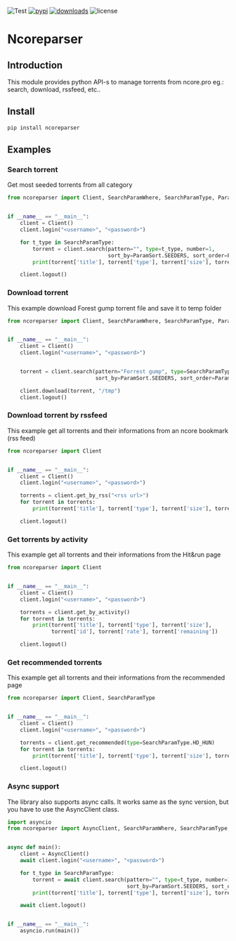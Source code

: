 ![Test](https://img.shields.io/github/actions/workflow/status/radaron/ncoreparser/module_test.yml?label=Test&style=for-the-badge)
[![pypi](https://img.shields.io/pypi/v/ncoreparser?style=for-the-badge)](https://pypi.org/project/ncoreparser/)
[![downloads](https://img.shields.io/pypi/dm/ncoreparser?style=for-the-badge)](https://pypi.org/project/ncoreparser/)
![license](https://img.shields.io/github/license/radaron/ncoreparser?style=for-the-badge)

# Ncoreparser

## Introduction

This module provides python API-s to manage torrents from ncore.pro eg.: search, download, rssfeed, etc..

## Install

``` bash
pip install ncoreparser
```

## Examples



### Search torrent
Get most seeded torrents from all category

``` python
from ncoreparser import Client, SearchParamWhere, SearchParamType, ParamSort, ParamSeq


if __name__ == "__main__":
    client = Client()
    client.login("<username>", "<password>")

    for t_type in SearchParamType:
        torrent = client.search(pattern="", type=t_type, number=1,
                                sort_by=ParamSort.SEEDERS, sort_order=ParamSeq.DECREASING)[0]
        print(torrent['title'], torrent['type'], torrent['size'], torrent['id'])

    client.logout()
```

### Download torrent
This example download Forest gump torrent file and save it to temp folder

``` python
from ncoreparser import Client, SearchParamWhere, SearchParamType, ParamSort, ParamSeq


if __name__ == "__main__":
    client = Client()
    client.login("<username>", "<password>")


    torrent = client.search(pattern="Forrest gump", type=SearchParamType.HD_HUN, number=1,
                            sort_by=ParamSort.SEEDERS, sort_order=ParamSeq.DECREASING)[0]

    client.download(torrent, "/tmp")
    client.logout()
```

### Download torrent by rssfeed
This example get all torrents and their informations from an ncore bookmark (rss feed)

``` python
from ncoreparser import Client


if __name__ == "__main__":
    client = Client()
    client.login("<username>", "<password>")

    torrents = client.get_by_rss("<rss url>")
    for torrent in torrents:
        print(torrent['title'], torrent['type'], torrent['size'], torrent['id'])

    client.logout()
```

### Get torrents by activity
This example get all torrents and their informations from the Hit&run page

``` python
from ncoreparser import Client


if __name__ == "__main__":
    client = Client()
    client.login("<username>", "<password>")

    torrents = client.get_by_activity()
    for torrent in torrents:
        print(torrent['title'], torrent['type'], torrent['size'],
              torrent['id'], torrent['rate'], torrent['remaining'])

    client.logout()
```

### Get recommended torrents
This example get all torrents and their informations from the recommended page

``` python
from ncoreparser import Client, SearchParamType


if __name__ == "__main__":
    client = Client()
    client.login("<username>", "<password>")

    torrents = client.get_recommended(type=SearchParamType.HD_HUN)
    for torrent in torrents:
        print(torrent['title'], torrent['type'], torrent['size'], torrent['id'])

    client.logout()
```

### Async support
The library also supports async calls. It works same as the sync version, but you have to use the AsyncClient class.

``` python
import asyncio
from ncoreparser import AsyncClient, SearchParamWhere, SearchParamType, ParamSort, ParamSeq


async def main():
    client = AsyncClient()
    await client.login("<username>", "<password>")

    for t_type in SearchParamType:
        torrent = await client.search(pattern="", type=t_type, number=1,
                                      sort_by=ParamSort.SEEDERS, sort_order=ParamSeq.DECREASING)[0]
        print(torrent['title'], torrent['type'], torrent['size'], torrent['id'])

    await client.logout()


if __name__ == "__main__":
    asyncio.run(main())
```